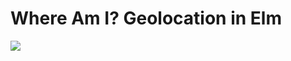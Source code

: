 # Where Am I? Geolocation in Elm

[![][1]][0]

[0]: https://circleci.com/gh/jpvillaisaza/whereami
[1]: https://circleci.com/gh/jpvillaisaza/whereami.svg?style=shield
